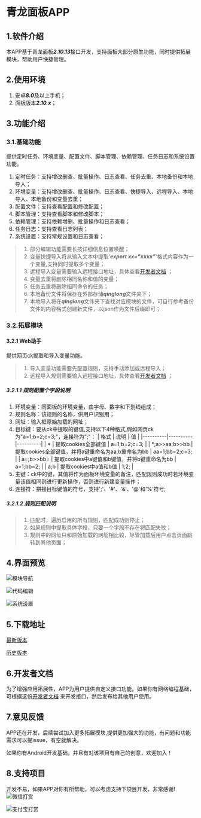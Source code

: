 # 青龙面板APP

## 1.软件介绍
本APP基于青龙面板***2.10.13***接口开发，支持面板大部分原生功能，同时提供拓展模块，帮助用户快捷管理。  

## 2.使用环境

1. 安卓***8.0***及以上手机；  
2. 面板版本***2.10.x***；  

## 3.功能介绍

### 3.1.基础功能

提供定时任务、环境变量、配置文件、脚本管理、依赖管理、任务日志和系统设置功能。  

1. 定时任务：支持增改删查、批量操作、日志查看、任务去重、本地备份和本地导入；
2. 环境变量：支持增改删查、批量操作、日志查看、快捷导入、远程导入、本地导入、本地备份和变量去重；
3. 配置文件：支持查看配置和修改配置；
4. 脚本管理：支持查看脚本和修改脚本；
5. 依赖管理：支持依赖增删、批量操作和日志查看；
6. 任务日志：支持查看日志列表；
7. 系统设置：支持常规设置和日志查看；

>1. 部分编辑功能需要长按详细信息位置唤醒；
>2. 变量快捷导入将从输入文本中提取'***export xx="xxxx"***'格式内容作为一个变量,支持同时提取多个变量；
>3. 远程导入变量需要输入远程接口地址，具体查看[开发者文档](https://gitee.com/wsfsp4/QingLong/blob/master/developer.md) ；
>4. 变量去重将删除相同名称和值的变量；
>5. 任务去重将删除相同命令的任务；
>6. 本地备份文件将保存在外部存储***qinglong***文件夹下；
>7. 本地导入将在***qinglong***文件夹下查找对应模块的文件，可自行参考备份文件的内容格式创建新文件，以json作为文件后缀即可；


### 3.2.拓展模块

#### 3.2.1 Web助手

提供网页ck提取和导入变量功能。  

>1. 导入变量功能需要先配置规则，支持手动添加或远程导入；  
>2. 远程导入规则需要输入远程接口地址，具体查看[开发者文档](https://gitee.com/wsfsp4/QingLong/blob/master/developer.md) ；

##### 3.2.1.1 规则配置个字段说明

1. 环境变量：同面板的环境变量，由字母、数字和下划线组成；
2. 规则名称：该规则的名称，供用户识别用；
3. 网址：输入框原始加载的网址；
4. 目标键：要从ck中提取的键值,支持以下4种格式,假如网页ck为"a=1;b=2;c=3;"，连接符为";"： 
   | 格式 | 说明 | 值 |
   |----------|----------|----------| 
   | * | 提取cookies全部键值 | a=1;b=2;c=3; | 
   | *;a>>aa;b>>bb | 提取cookies全部键值，并将a键重命名为aa,b重命名为bb | aa=1;bb=2;c=3; | 
   | a=;b>>bb= | 提取cookies中a键值和b键值，并将b键重命名为bb | a=1;bb=2; | 
   | a;b | 提取cookies中a值和b值 | 1;2; |
5. 主键：ck中的键，其值将作为面板环境变量的备注，匹配规则成功时若环境变量该值相同则进行更新操作，否则进行新建变量操作；
6. 连接符：拼接目标键值的符号，支持';'、'#'、'&'、'@'和'%'符号;

##### 3.2.1.2 规则匹配说明

>1. 匹配时，遍历启用的所有规则，匹配成功则停止；
>2. 如果规则中提取具体字段，只要一个字段不存在将匹配失败；
>3. 规则中的网址只和原始加载的网址相比较，尽管加载后用户点击页面跳转到其他页面；


## 4.界面预览

![模块导航](https://gitee.com/wsfsp4/QingLong/raw/master/static/imgs/preview_1.jpg)

![代码编辑](https://gitee.com/wsfsp4/QingLong/raw/master/static/imgs/preview_2.jpg)

![系统设置](https://gitee.com/wsfsp4/QingLong/raw/master/static/imgs/preview_2.jpg)

## 5.下载地址
[最新版本](https://gitee.com/wsfsp4/QingLong/releases/tag/V1.4)

[历史版本](https://gitee.com/wsfsp4/QingLong/releases)

## 6.开发者文档
为了增强应用拓展性，APP为用户提供自定义接口功能。如果你有网络编程基础，可根据这份[开发者文档](https://gitee.com/wsfsp4/QingLong/blob/master/developer.md) 来开发接口，然后发布给其他用户使用。

## 7.意见反馈

APP还在开发，后续尝试加入更多拓展模块,提供更加强大的功能，有问题和功能需求可以提issue，有空就解决。  

如果你有Android开发基础，并且有对该项目有自己的创意，欢迎加入！

## 8.支持项目
开发不易，如果APP对你有所帮助，可以考虑支持下项目开发，非常感谢!
![微信打赏](https://gitee.com/wsfsp4/QingLong/raw/master/static/imgs/donate_wx.png)  

![支付宝打赏](https://gitee.com/wsfsp4/QingLong/raw/master/static/imgs/donate_zfb.jpg)

